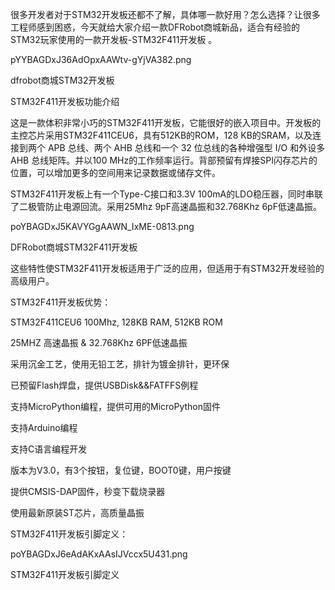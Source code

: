 很多开发者对于STM32开发板还都不了解，具体哪一款好用？怎么选择？让很多工程师感到困惑，今天就给大家介绍一款DFRobot商城新品，适合有经验的STM32玩家使用的一款开发板-STM32F411开发板 。

pYYBAGDxJ36AdOpxAAWtv-gYjVA382.png

dfrobot商城STM32开发板

STM32F411开发板功能介绍

这是一款体积非常小巧的STM32F411开发板，它能很好的嵌入项目中。开发板的主控芯片采用STM32F411CEU6，具有512KB的ROM，128 KB的SRAM，以及连接到两个 APB 总线、两个 AHB 总线和一个 32 位总线的各种增强型 I/O 和外设多 AHB 总线矩阵。并以100 MHz的工作频率运行。背部预留有焊接SPI闪存芯片的位置，可以增加更多的空间用来记录数据或储存文件。



STM32F411开发板上有一个Type-C接口和3.3V 100mA的LDO稳压器，同时串联了二极管防止电源回流。采用25Mhz 9pF高速晶振和32.768Khz 6pF低速晶振。

poYBAGDxJ5KAVYGgAAWN_IxME-0813.png

DFRobot商城STM32F411开发板

这些特性使STM32F411开发板适用于广泛的应用，但适用于有STM32开发经验的高级用户。



STM32F411开发板优势：

STM32F411CEU6 100Mhz, 128KB RAM, 512KB ROM

25MHZ 高速晶振 & 32.768Khz 6PF低速晶振

采用沉金工艺，使用无铅工艺，排针为镀金排针，更环保

已预留Flash焊盘，提供USBDisk&&FATFFS例程

支持MicroPython编程，提供可用的MicroPython固件

支持Arduino编程

支持C语言编程开发

版本为V3.0，有3个按钮，复位键，BOOT0键，用户按键

提供CMSIS-DAP固件，秒变下载烧录器

使用最新原装ST芯片，高质量晶振

STM32F411开发板引脚定义：

poYBAGDxJ6eAdAKxAAsIJVccx5U431.png

STM32F411开发板引脚定义

